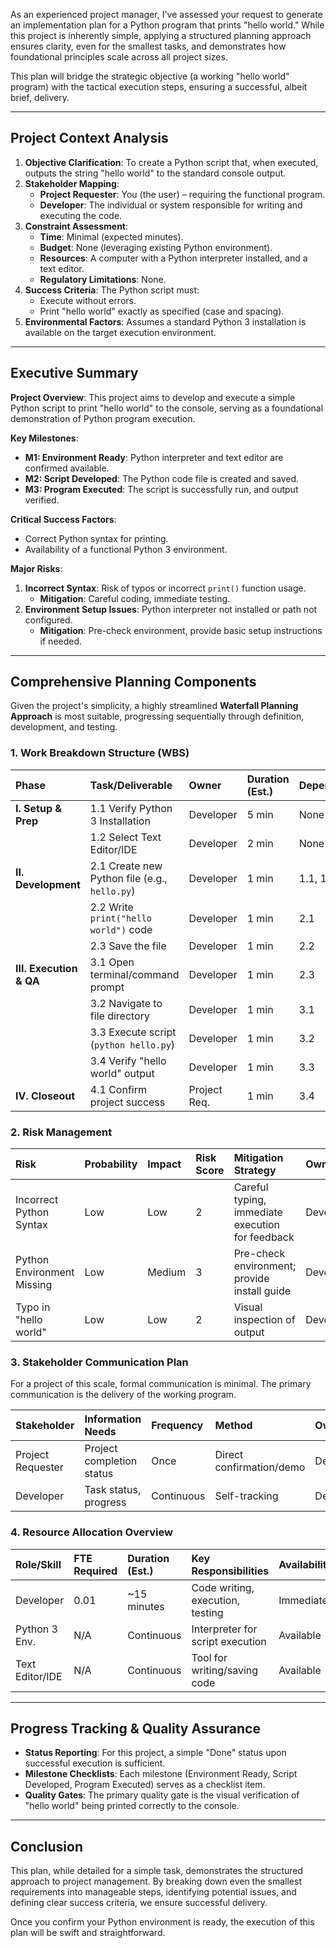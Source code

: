As an experienced project manager, I've assessed your request to generate an implementation plan for a Python program that prints "hello world." While this project is inherently simple, applying a structured planning approach ensures clarity, even for the smallest tasks, and demonstrates how foundational principles scale across all project sizes.

This plan will bridge the strategic objective (a working "hello world" program) with the tactical execution steps, ensuring a successful, albeit brief, delivery.

---

## Project Context Analysis

1.  **Objective Clarification**: To create a Python script that, when executed, outputs the string "hello world" to the standard console output.
2.  **Stakeholder Mapping**:
    *   **Project Requester**: You (the user) – requiring the functional program.
    *   **Developer**: The individual or system responsible for writing and executing the code.
3.  **Constraint Assessment**:
    *   **Time**: Minimal (expected minutes).
    *   **Budget**: None (leveraging existing Python environment).
    *   **Resources**: A computer with a Python interpreter installed, and a text editor.
    *   **Regulatory Limitations**: None.
4.  **Success Criteria**: The Python script must:
    *   Execute without errors.
    *   Print "hello world" exactly as specified (case and spacing).
5.  **Environmental Factors**: Assumes a standard Python 3 installation is available on the target execution environment.

---

## Executive Summary

**Project Overview**: This project aims to develop and execute a simple Python script to print "hello world" to the console, serving as a foundational demonstration of Python program execution.

**Key Milestones**:
*   **M1: Environment Ready**: Python interpreter and text editor are confirmed available.
*   **M2: Script Developed**: The Python code file is created and saved.
*   **M3: Program Executed**: The script is successfully run, and output verified.

**Critical Success Factors**:
*   Correct Python syntax for printing.
*   Availability of a functional Python 3 environment.

**Major Risks**:
1.  **Incorrect Syntax**: Risk of typos or incorrect `print()` function usage.
    *   **Mitigation**: Careful coding, immediate testing.
2.  **Environment Setup Issues**: Python interpreter not installed or path not configured.
    *   **Mitigation**: Pre-check environment, provide basic setup instructions if needed.

---

## Comprehensive Planning Components

Given the project's simplicity, a highly streamlined **Waterfall Planning Approach** is most suitable, progressing sequentially through definition, development, and testing.

### 1. Work Breakdown Structure (WBS)

| Phase               | Task/Deliverable                        | Owner         | Duration (Est.) | Dependencies             | Start Date | End Date | Status |
| :------------------ | :-------------------------------------- | :------------ | :-------------- | :----------------------- | :--------- | :------- | :----- |
| **I. Setup & Prep** | 1.1 Verify Python 3 Installation        | Developer     | 5 min           | None                     | TBD        | TBD      | To Do  |
|                     | 1.2 Select Text Editor/IDE              | Developer     | 2 min           | None                     | TBD        | TBD      | To Do  |
| **II. Development** | 2.1 Create new Python file (e.g., `hello.py`) | Developer     | 1 min           | 1.1, 1.2                 | TBD        | TBD      | To Do  |
|                     | 2.2 Write `print("hello world")` code   | Developer     | 1 min           | 2.1                      | TBD        | TBD      | To Do  |
|                     | 2.3 Save the file                       | Developer     | 1 min           | 2.2                      | TBD        | TBD      | To Do  |
| **III. Execution & QA** | 3.1 Open terminal/command prompt        | Developer     | 1 min           | 2.3                      | TBD        | TBD      | To Do  |
|                     | 3.2 Navigate to file directory          | Developer     | 1 min           | 3.1                      | TBD        | TBD      | To Do  |
|                     | 3.3 Execute script (`python hello.py`)  | Developer     | 1 min           | 3.2                      | TBD        | TBD      | To Do  |
|                     | 3.4 Verify "hello world" output         | Developer     | 1 min           | 3.3                      | TBD        | TBD      | To Do  |
| **IV. Closeout**    | 4.1 Confirm project success             | Project Req.  | 1 min           | 3.4                      | TBD        | TBD      | To Do  |

### 2. Risk Management

| Risk                       | Probability | Impact | Risk Score | Mitigation Strategy                              | Owner     | Status |
| :------------------------- | :---------- | :----- | :--------- | :----------------------------------------------- | :-------- | :----- |
| Incorrect Python Syntax    | Low         | Low    | 2          | Careful typing, immediate execution for feedback | Developer | Open   |
| Python Environment Missing | Low         | Medium | 3          | Pre-check environment; provide install guide     | Developer | Open   |
| Typo in "hello world"      | Low         | Low    | 2          | Visual inspection of output                      | Developer | Open   |

### 3. Stakeholder Communication Plan

For a project of this scale, formal communication is minimal. The primary communication is the delivery of the working program.

| Stakeholder      | Information Needs      | Frequency | Method                     | Owner         | Status |
| :--------------- | :--------------------- | :-------- | :------------------------- | :------------ | :----- |
| Project Requester | Project completion status | Once      | Direct confirmation/demo | Developer     | To Do  |
| Developer        | Task status, progress  | Continuous | Self-tracking              | Developer     | To Do  |

### 4. Resource Allocation Overview

| Role/Skill      | FTE Required | Duration (Est.) | Key Responsibilities              | Availability |
| :-------------- | :----------- | :-------------- | :-------------------------------- | :----------- |
| Developer       | 0.01         | ~15 minutes     | Code writing, execution, testing  | Immediate    |
| Python 3 Env.   | N/A          | Continuous      | Interpreter for script execution  | Available    |
| Text Editor/IDE | N/A          | Continuous      | Tool for writing/saving code      | Available    |

---

## Progress Tracking & Quality Assurance

*   **Status Reporting**: For this project, a simple "Done" status upon successful execution is sufficient.
*   **Milestone Checklists**: Each milestone (Environment Ready, Script Developed, Program Executed) serves as a checklist item.
*   **Quality Gates**: The primary quality gate is the visual verification of "hello world" being printed correctly to the console.

---

## Conclusion

This plan, while detailed for a simple task, demonstrates the structured approach to project management. By breaking down even the smallest requirements into manageable steps, identifying potential issues, and defining clear success criteria, we ensure successful delivery.

Once you confirm your Python environment is ready, the execution of this plan will be swift and straightforward.
